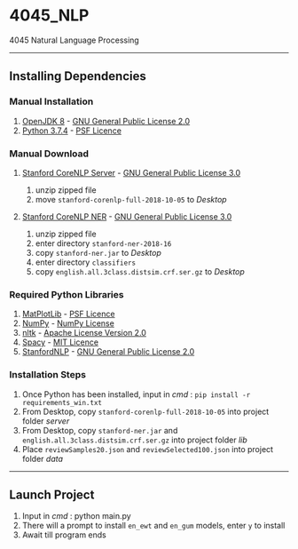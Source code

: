# 4045_NLP

4045 Natural Language Processing

---

## Installing Dependencies

### Manual Installation

1. [OpenJDK 8](https://adoptopenjdk.net/) - [GNU General Public License 2.0](https://openjdk.java.net/legal/gplv2+ce.html)
2. [Python 3.7.4](https://www.python.org/downloads/) - [PSF Licence](https://docs.python.org/3/license.html)

### Manual Download

1. [Stanford CoreNLP Server](https://stanfordnlp.github.io/CoreNLP/index.html#download) - [GNU General Public License 3.0](http://www.gnu.org/licenses/gpl-3.0.html)

   1. unzip zipped file
   2. move `stanford-corenlp-full-2018-10-05` to _Desktop_

2. [Stanford CoreNLP NER](https://nlp.stanford.edu/software/CRF-NER.html) - [GNU General Public License 3.0](http://www.gnu.org/licenses/gpl-3.0.html)

   1. unzip zipped file
   2. enter directory `stanford-ner-2018-16`
   3. copy `stanford-ner.jar` to _Desktop_
   4. enter directory `classifiers`
   5. copy `english.all.3class.distsim.crf.ser.gz` to _Desktop_

### Required Python Libraries

1. [MatPlotLib](https://matplotlib.org/) - [PSF Licence](https://docs.python.org/3/license.html)
2. [NumPy](https://numpy.org/) - [NumPy License](https://numpy.org/license.html)
3. [nltk](https://www.nltk.org) - [Apache License Version 2.0](www.apache.org/licenses/LICENSE-2.0)
4. [Spacy](https://stanfordnlp.github.io/stanfordnlp/index.html#get-started) - [MIT Licence](https://github.com/explosion/spaCy/blob/master/LICENSE)
5. [StanfordNLP](https://stanfordnlp.github.io/stanfordnlp/index.html#get-started) - [GNU General Public License 2.0](https://www.apache.org/licenses/LICENSE-2.0)

### Installation Steps

1. Once Python has been installed, input in _cmd_ : `pip install -r requirements_win.txt`
2. From Desktop, copy `stanford-corenlp-full-2018-10-05` into project folder _server_
3. From Desktop, copy `stanford-ner.jar` and `english.all.3class.distsim.crf.ser.gz` into project folder _lib_
4. Place `reviewSamples20.json` and `reviewSelected100.json` into project folder _data_

---

## Launch Project

1. Input in _cmd_ : python main.py
2. There will a prompt to install `en_ewt` and `en_gum` models, enter `y` to install
3. Await till program ends
